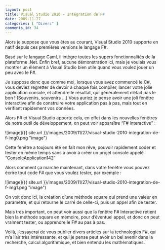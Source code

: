 ```yaml
---
layout: post
title: Visual Studio 2010 - Intégration de F#
date: 2009-11-27
categories: [ "Divers" ]
comments_id: 34 
---
```


Alors je suppose que vous êtes au courant, Visual Studio 2010 supporte en natif depuis ces premières versions le langage F#.

Basé sur le langage Caml, il intègre toutes les supers fonctionnalités de la plateforme .Net. Enfin bref, aucune démonstration ici, mais je voulais vous montrer un élément à Visual Studio bien utile quand vous voulez jouer un peu avec le F#.

Je suppose donc que comme moi, lorsque vous avez commencé le C#, vous deviez regretter de devoir à chaque fois compiler, lancer votre jolie application console, et attendre le résultat, qui généralement n’était pas le bon ! (Souvenirs, souvenirs …) Vous auriez je pense avoir une joli fenêtre interactive afin de construire votre application pas à pas, mais tout en vérifiant rapidement vos données.

Alors F# et Visual Studio apporte cela, en effet dans les nouvelles fenêtres de notre outil de développement, on peut voir apparaître “F# Interactive” :

![image]({{ site.url }}/images/2009/11/27/visual-studio-2010-integration-de-f-img0.png "image")

Cette fenêtre a toujours été en fait mon rêve, pouvoir rapidement coder et tester en même temps sans à avoir à créer un projet console appelé “ConsoleApplication142”

Alors comment ça marche maintenant, dans votre fenêtre vous pouvez écrire tout code F# que vous voulez tester, par exemple :

![image]({{ site.url }}/images/2009/11/27/visual-studio-2010-integration-de-f-img1.png "image")

On voit donc ici, la création d’une méthode square qui prend une valeur en paramètre, et qui retourne le carré de celle-ci, puis un appel afin de tester.

Mais très important, on peut voir aussi que la fenêtre F# Interactive retient bien la méthode square en mémoire, pour d’éventuel appel, et donc on peut vraiment tester, ou apprendre le F# au pas à pas.

Voilà, j’essayerai de vous publier divers articles sur la technologies F#, qui m’a l’air très intéressante, et qui je pense peut avoir un bel avenir dans la recherche, calcul algorithmique, et bien entendu les mathématiques.
